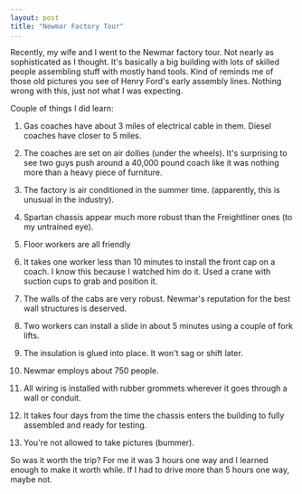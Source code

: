 ```yaml
---
layout: post  
title: "Newmar Factory Tour"  
...
```


Recently, my wife and I went to the Newmar factory tour. Not nearly as
sophisticated as I thought. It's basically a big building with lots of
skilled people assembling stuff with mostly hand tools. Kind of reminds
me of those old pictures you see of Henry Ford's early assembly lines.
Nothing wrong with this, just not what I was expecting.

Couple of things I did learn:

1.  Gas coaches have about 3 miles of electrical cable in them. Diesel
    coaches have closer to 5 miles.

2.  The coaches are set on air dollies (under the wheels). It's
    surprising to see two guys push around a 40,000 pound coach like it
    was nothing more than a heavy piece of furniture.

3.  The factory is air conditioned in the summer time. (apparently, this
    is unusual in the industry).

4.  Spartan chassis appear much more robust than the Freightliner ones
    (to my untrained eye).

5.  Floor workers are all friendly

6.  It takes one worker less than 10 minutes to install the front cap on
    a coach. I know this because I watched him do it. Used a crane with
    suction cups to grab and position it.

7.  The walls of the cabs are very robust. Newmar's reputation for the
    best wall structures is deserved.

8.  Two workers can install a slide in about 5 minutes using a couple of
    fork lifts.

9.  The insulation is glued into place. It won't sag or shift later.

10. Newmar employs about 750 people.

11. All wiring is installed with rubber grommets wherever it goes
    through a wall or conduit.

12. It takes four days from the time the chassis enters the building to
    fully assembled and ready for testing.

13. You're not allowed to take pictures (bummer).

So was it worth the trip? For me it was 3 hours one way and I learned
enough to make it worth while. If I had to drive more than 5 hours one
way, maybe not.
